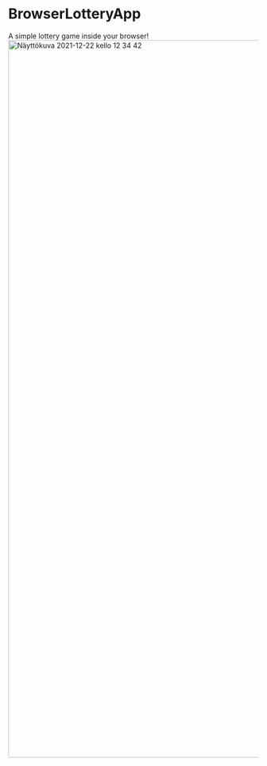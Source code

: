 # BrowserLotteryApp
 A simple lottery game inside your browser!
<img width="1440" alt="Näyttökuva 2021-12-22 kello 12 34 42" src="https://user-images.githubusercontent.com/69541309/147079253-1d0e4737-adb6-4ba6-a1de-2db74bf5dd0a.png">
